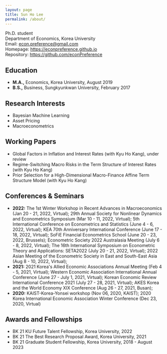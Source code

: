 ```yaml
---
layout: page
title: Sun Ho Lee
permalink: /about/
---
```


Ph.D. student<br>
Department of Economics, Korea University <br>
Email: econ.preference@gmail.com <br>
Homepage: <https://econpreference.github.io> <br>
Repository: <https://github.com/econPreference> <br>

## Education

- **M.A.,** Economics, Korea University, August 2019
- **B.S.,** Business, Sungkyunkwan University, February 2017

## Research Interests

- Bayesian Machine Learning
- Asset Pricing
- Macroeconometrics

## Working Papers

- Global Factors in Inflation and Interest Rates (with Kyu Ho Kang), under review
- Regime-Switching Macro Risks in the Term Structure of Interest Rates (with Kyu Ho Kang)
- Prior Selection for a High-Dimensional Macro-Finance Affine Term Structure Model (with Kyu Ho Kang)

## Conferences & Seminars

- **2022:** The 1st Winter Workshop in Recent Advances in Macroeconomics (Jan 20 - 21, 2022, Virtual); 29th Annual Society for Nonlinear Dynamics and Econometrics Symposium (Mar 10 - 11, 2022, Virtual); 5th International Conference on Econometrics and
  Statistics (June 4 - 6, 2022, Virtual); KEA 70th Anniversary International Conference (June 17 - 18, 2022, Virtual); SoFiE Financial Econometrics School (June 20 - 23, 2022, Brussels); Econometric Society 2022 Australasia Meeting (July 6 - 8, 2022, Virtual); The 16th International Symposium on Econometric Theory and Applications: SETA2022 (July 20 - 21, 2022, Virtual); 2022 Asian Meeting of the Econometric Society in East and South-East Asia (Aug 8 - 10, 2022, Virtual);
- **2021:** 2021 Korea's Allied Economic Associations Annual Meeting (Feb 4 - 5, 2021, Virtual); Western Economic Association International Annual Conference (June 27 - July 1, 2021, Virtual); Korean Economic Review International Conference 2021 (July 27 - 28, 2021, Virtual); AKES Korea and the World Economy XIX Conference (Aug 26 - 27, 2021, Busan);
- **2020:** KAIST-Korea-Yonsei workshop (Nov 06, 2020, KAIST); 2020 Korea International Economic Association Winter Conference (Dec 23, 2020, Virtual)

## Awards and Fellowships

- BK 21 KU Future Talent Fellowship, Korea University, 2022
- BK 21 The Best Research Proposal Award, Korea University, 2021
- BK 21 Graduate Student Fellowship, Korea University, 2018 - August 2023
